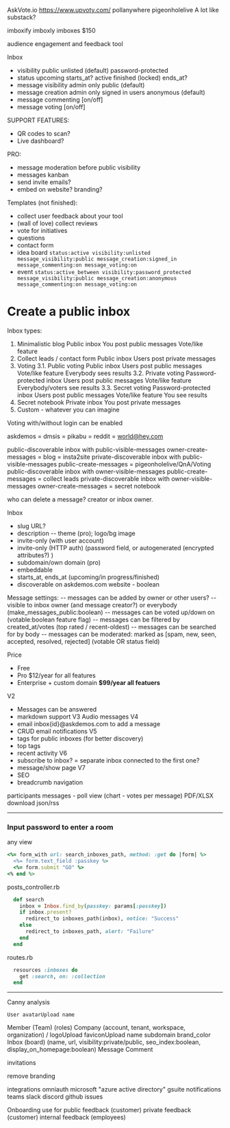 AskVote.io
https://www.upvoty.com/
pollanywhere
pigeonholelive
A lot like substack?

imboxify
imboxly
imboxes $150

audience engagement and feedback tool

Inbox
- visibility
    public
    unlisted (default)
    password-protected
- status
    upcoming starts_at?
    active
    finished (locked) ends_at?
- message visibility
    admin only
    public (default)
- message creation
    admin only
    signed in users
    anonymous (default)
- message commenting [on/off]
- message voting [on/off]


SUPPORT FEATURES:
- QR codes to scan?
- Live dashboard?

PRO:
- message moderation before public visibility
- messages kanban
- send invite emails?
- embed on website? branding?

Templates (not finished):
- collect user feedback about your tool
- (wall of love) collect reviews
- vote for initiatives
- questions
- contact form
- idea board `status:active visibility:unlisted message_visibility:public message_creation:signed_in message_commenting:on message_voting:on`
- event `status:active_between visibility:password_protected message_visibility:public message_creation:anonymous message_commenting:on message_voting:on`

<h1>Create a public inbox</h1>

Inbox types:
  1. Minimalistic blog
    Public inbox
    You post public messages
    Vote/like feature
  2. Collect leads / contact form
    Public inbox
    Users post private messages
  3. Voting
    3.1. Public voting
      Public inbox
      Users post public messages
      Vote/like feature
      Everybody sees results
    3.2. Private voting
      Password-protected inbox
      Users post public messages
      Vote/like feature
      Everybody/voters see results
    3.3. Secret voting
      Password-protected inbox
      Users post public messages
      Vote/like feature
      You see results
  4. Secret notebook
    Private inbox
    You post private messages
  5. Custom - whatever you can imagine

Voting with/without login can be enabled

askdemos = dmsis = pikabu = reddit = world@hey.com

public-discoverable inbox with public-visible-messages owner-create-messages = blog = insta2site
private-discoverable inbox with public-visible-messages public-create-messages = pigeonholelive/QnA/Voting
public-discoverable inbox with owner-visible-messages public-create-messages = collect leads
private-discoverable inbox with owner-visible-messages owner-create-messages = secret notebook

who can delete a message? creator or inbox owner.

Inbox
- slug URL?
- description
-- theme (pro); logo/bg image
- invite-only (with user account)
- invite-only (HTTP auth) (password field, or autogenerated (encrypted attributes?) )
- subdomain/own domain (pro)
- embeddable
- starts_at, ends_at (upcoming/in progress/finished)
- discoverable on askdemos.com website - boolean

Message settings:
  -- messages can be added by owner or other users?
  -- visible to inbox owner (and message creator?) or everybody (make_messages_public:boolean)
  -- messages can be voted up/down on (votable:boolean feature flag)
  -- messages can be filtered by created_at/votes (top rated / recent-oldest)
  -- messages can be searched for by body
  -- messages can be moderated: marked as [spam, new, seen, accepted, resolved, rejected] (votable OR status field)

Price
- Free
- Pro $12/year for all features
- Enterprise + custom domain
**$99/year all featuers**

V2 
- Messages can be answered
- markdown support
V3 Audio messages
V4
- email inbox{id}@askdemos.com to add a message
- CRUD email notifications
V5
- tags for public inboxes (for better discovery)
- top tags
- recent activity
V6
- subscribe to inbox? = separate inbox connected to the first one?
- message/show page
V7
- SEO
- breadcrumb navigation


participants
messages - poll view (chart - votes per message)
PDF/XLSX download
json/rss

******

### Input password to enter a room

any view
```ruby
<%= form_with url: search_inboxes_path, method: :get do |form| %>
  <%= form.text_field :passkey %>
  <%= form.submit "GO" %>
<% end %>
```

posts_controller.rb
```ruby
  def search
    inbox = Inbox.find_by(passkey: params[:passkey])
    if inbox.present?
      redirect_to inboxes_path(inbox), notice: "Success"
    else
      redirect_to inboxes_path, alert: "Failure"
    end
  end
```

routes.rb
```ruby
  resources :inboxes do
    get :search, on: :collection
  end
```

****

Canny analysis

    User avatarUpload name
  Member (Team) (roles)
Company (account, tenant, workspace, organization) / logoUpload faviconUpload name subdomain brand_color
  Inbox (board) (name, url, visibility:private/public, seo_index:boolean, display_on_homepage:boolean)
    Message
      Comment


invitations

remove branding

integrations
  omniauth
    microsoft "azure active directory"
    gsuite
  notifications
    teams
    slack
    discord
    github issues


Onboarding
  use for
    public feedback (customer)
    private feedback (customer)
    internal feedback (employees)
